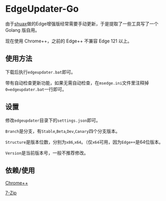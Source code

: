 EdgeUpdater-Go
======
由于[shuax](https://www.shuax.com)做的Edge增强版经常需要手动更新，于是提取了一些工具写了一个 Golang 版自用。

现在使用 Chrome++，之前的 Edge++ 不兼容 Edge 121 以上。

使用方法
------
下载后执行`edgeupdater.bat`即可。

带有自动检查更新功能，如果无需自动检查，在`msedge.ini`文件里注释掉`0=edgeupdater.bat`一行即可。

设置
------
修改`edgeupdater`目录下的`settings.json`即可。

`Branch`是分支，有`Stable`,`Beta`,`Dev`,`Canary`四个分支版本。

`Structure`是版本位数，分别为`x86`,`x64`。（仅`x64`可用，因为`Edge++`是64位版本。

`Version`是当前版本号，一般不推荐修改。

依赖/使用
------
[Chrome++](https://github.com/shuax/chrome_plus)

[7-Zip](https://www.7-zip.org/)
